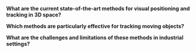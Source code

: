 **What are the current state-of-the-art methods for visual positioning and tracking in 3D space?**

**Which methods are particularly effective for tracking moving objects?**

**What are the challenges and limitations of these methods in industrial settings?**

